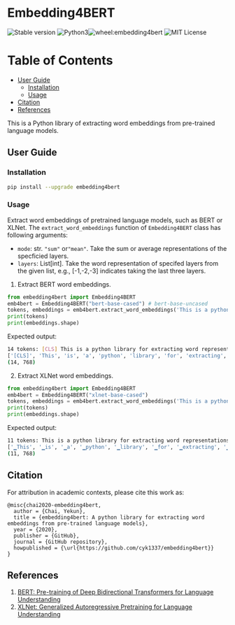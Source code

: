 # Embedding4BERT

![Stable version](https://img.shields.io/pypi/v/embedding4bert)
![Python3](https://img.shields.io/pypi/pyversions/embedding4bert)![wheel:embedding4bert](https://img.shields.io/pypi/wheel/embedding4bert)
![MIT License](https://img.shields.io/pypi/l/embedding4bert)

<!--![Download](https://img.shields.io/pypi/dm/embedding4bert)-->

Table of Contents
=================

- [User Guide](https://github.com/cyk1337/embedding4bert/#user-guide)
    - [Installation](https://github.com/cyk1337/embedding4bert/#installation)
    - [Usage](https://github.com/cyk1337/embedding4bert/#usage)
- [Citation](https://github.com/cyk1337/embedding4bert/#citation)
- [References](https://github.com/cyk1337/embedding4bert/#references)

This is a Python library of extracting word embeddings from pre-trained language models. 

## User Guide
### Installation
```bash
pip install --upgrade embedding4bert
```

### Usage

Extract word embeddings of pretrained language models, such as BERT or XLNet.
The `extract_word_embeddings` function of `Embedding4BERT` class has following arguments:
- `mode`: str. `"sum"` or`"mean"`. Take the sum or average representations of the specficied layers. 
- `layers`: List[int]. Take the word representation of specifed layers from the given list, e.g., [-1,-2,-3] indicates taking the last three layers.

1. Extract BERT word embeddings.
```python
from embedding4bert import Embedding4BERT
emb4bert = Embedding4BERT("bert-base-cased") # bert-base-uncased
tokens, embeddings = emb4bert.extract_word_embeddings('This is a python library for extracting word representations from BERT.', mode="sum", layers=[-1,-2,-3,-4]) # Take the sum of last four layers
print(tokens)
print(embeddings.shape)
```

Expected output:
```bash
14 tokens: [CLS] This is a python library for extracting word representations from BERT. [SEP], 19 word-tokens: ['[CLS]', 'This', 'is', 'a', 'p', '##yt', '##hon', 'library', 'for', 'extract', '##ing', 'word', 'representations', 'from', 'B', '##ER', '##T', '.', '[SEP]']
['[CLS]', 'This', 'is', 'a', 'python', 'library', 'for', 'extracting', 'word', 'representations', 'from', 'BERT', '.', '[SEP]']
(14, 768)
```

2. Extract XLNet word embeddings.
```python
from embedding4bert import Embedding4BERT
emb4bert = Embedding4BERT("xlnet-base-cased")
tokens, embeddings = emb4bert.extract_word_embeddings('This is a python library for extracting word representations from XLNet.', mode="mean", layers=[-1,-2,-3,]) # Take the mean embeddings of last three layers
print(tokens)
print(embeddings.shape)
```

Expected output:
```bash
11 tokens: This is a python library for extracting word representations from BERT., 16 word-tokens: ['▁This', '▁is', '▁a', '▁', 'py', 'thon', '▁library', '▁for', '▁extract', 'ing', '▁word', '▁representations', '▁from', '▁B', 'ERT', '.']
['▁This', '▁is', '▁a', '▁python', '▁library', '▁for', '▁extracting', '▁word', '▁representations', '▁from', '▁BERT.']
(11, 768)
```


## Citation
For attribution in academic contexts, please cite this work as:
```
@misc{chai2020-embedding4bert,
  author = {Chai, Yekun},
  title = {embedding4bert: A python library for extracting word embeddings from pre-trained language models},
  year = {2020},
  publisher = {GitHub},
  journal = {GitHub repository},
  howpublished = {\url{https://github.com/cyk1337/embedding4bert}}
}
```


## References
1. [BERT: Pre-training of Deep Bidirectional Transformers for Language Understanding](https://arxiv.org/abs/1810.04805)
2. [XLNet: Generalized Autoregressive Pretraining for Language Understanding](https://arxiv.org/abs/1906.08237)
